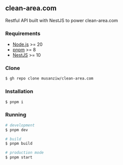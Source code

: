 ## clean-area.com

Restful API built with NestJS to power clean-area.com

### Requirements

- [Node.js](https://nodejs.org/en/download/) >= 20
- [pnpm](https://pnpm.js.org/en/installation) >= 8
- [NestJS](https://docs.nestjs.com/#installation) >= 10

### Clone 
```bash
$ gh repo clone musanziw/clean-area.com
```

### Installation

```bash
$ pnpm i
```

### Running

```bash
# development
$ pnpm dev

# build
$ pnpm build

# production mode
$ pnpm start
```

